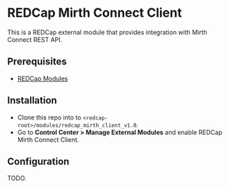 # REDCap Mirth Connect Client
This is a REDCap external module that provides integration with Mirth Connect REST API.

## Prerequisites
- [REDCap Modules](https://github.com/vanderbilt/redcap-external-modules)


## Installation
- Clone this repo into to `<redcap-root>/modules/redcap_mirth_client_v1.0`.
- Go to **Control Center > Manage External Modules** and enable REDCap Mirth Connect Client.

## Configuration
TODO.
